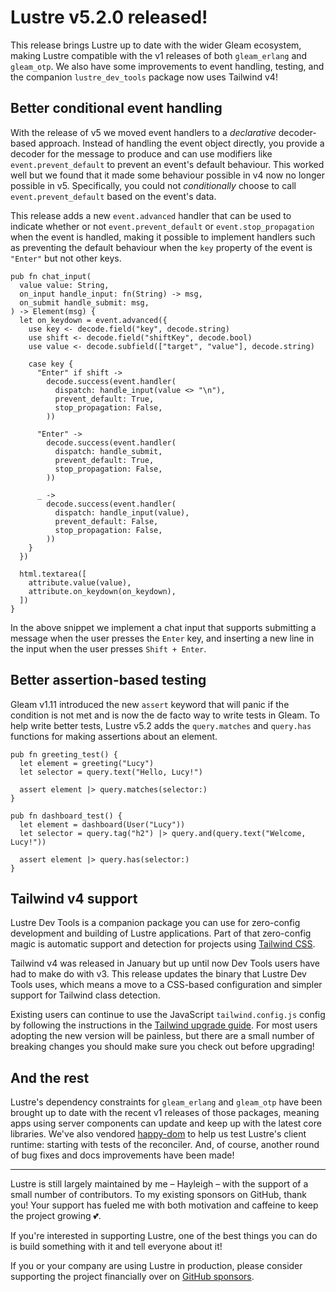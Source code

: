 # Lustre v5.2.0 released!

This release brings Lustre up to date with the wider Gleam ecosystem, making
Lustre compatible with the v1 releases of both `gleam_erlang` and `gleam_otp`.
We also have some improvements to event handling, testing, and the companion
`lustre_dev_tools` package now uses Tailwind v4!

## Better conditional event handling

With the release of v5 we moved event handlers to a _declarative_ decoder-based
approach. Instead of handling the event object directly, you provide a decoder
for the message to produce and can use modifiers like `event.prevent_default` to
prevent an event's default behaviour. This worked well but we found that it made
some behaviour possible in v4 now no longer possible in v5. Specifically, you
could not _conditionally_ choose to call `event.prevent_default` based on the
event's data.

This release adds a new `event.advanced` handler that can be used to indicate
whether or not `event.prevent_default` or `event.stop_propagation` when the event
is handled, making it possible to implement handlers such as preventing the default
behaviour when the `key` property of the event is `"Enter"` but not other keys.

```gleam
pub fn chat_input(
  value value: String,
  on_input handle_input: fn(String) -> msg,
  on_submit handle_submit: msg,
) -> Element(msg) {
  let on_keydown = event.advanced({
    use key <- decode.field("key", decode.string)
    use shift <- decode.field("shiftKey", decode.bool)
    use value <- decode.subfield(["target", "value"], decode.string)

    case key {
      "Enter" if shift ->
        decode.success(event.handler(
          dispatch: handle_input(value <> "\n"),
          prevent_default: True,
          stop_propagation: False,
        ))

      "Enter" ->
        decode.success(event.handler(
          dispatch: handle_submit,
          prevent_default: True,
          stop_propagation: False,
        ))

      _ ->
        decode.success(event.handler(
          dispatch: handle_input(value),
          prevent_default: False,
          stop_propagation: False,
        ))
    }
  })

  html.textarea([
    attribute.value(value),
    attribute.on_keydown(on_keydown),
  ])
}
```

In the above snippet we implement a chat input that supports submitting a message
when the user presses the `Enter` key, and inserting a new line in the input when
the user presses `Shift + Enter`.

## Better assertion-based testing

Gleam v1.11 introduced the new `assert` keyword that will panic if the condition
is not met and is now the de facto way to write tests in Gleam. To help write
better tests, Lustre v5.2 adds the `query.matches` and `query.has` functions for
making assertions about an element.

```gleam
pub fn greeting_test() {
  let element = greeting("Lucy")
  let selector = query.text("Hello, Lucy!")

  assert element |> query.matches(selector:)
}

pub fn dashboard_test() {
  let element = dashboard(User("Lucy"))
  let selector = query.tag("h2") |> query.and(query.text("Welcome, Lucy!"))

  assert element |> query.has(selector:)
}
```

## Tailwind v4 support

Lustre Dev Tools is a companion package you can use for zero-config development
and building of Lustre applications. Part of that zero-config magic is automatic
support and detection for projects using [Tailwind CSS](https://tailwindcss.com).

Tailwind v4 was released in January but up until now Dev Tools users have had to
make do with v3. This release updates the binary that Lustre Dev Tools uses, which
means a move to a CSS-based configuration and simpler support for Tailwind class
detection.

Existing users can continue to use the JavaScript `tailwind.config.js` config by
following the instructions in the [Tailwind upgrade guide](https://tailwindcss.com/docs/upgrade-guide#using-a-javascript-config-file).
For most users adopting the new version will be painless, but there are a small
number of breaking changes you should make sure you check out before upgrading!

## And the rest

Lustre's dependency constraints for `gleam_erlang` and `gleam_otp` have been
brought up to date with the recent v1 releases of those packages, meaning apps
using server components can update and keep up with the latest core libraries.
We've also vendored [happy-dom](https://github.com/capricorn86/happy-dom) to
help us test Lustre's client runtime: starting with tests of the reconciler. And,
of course, another round of bug fixes and docs improvements have been made!

---

Lustre is still largely maintained by me – Hayleigh – with the support of a small
number of contributors. To my existing sponsors on GitHub, thank you! Your support
has fueled me with both motivation and caffeine to keep the project growing 💕.

If you're interested in supporting Lustre, one of the best things you can do is
build something with it and tell everyone about it!

If you or your company are using Lustre in production, please consider supporting
the project financially over on [GitHub sponsors](https://github.com/sponsors/hayleigh-dot-dev).
